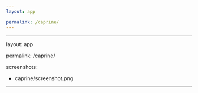 ```yaml
---
layout: app

permalink: /caprine/
---
```

---
layout: app

permalink: /caprine/

screenshots:
  - caprine/screenshot.png
---
